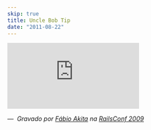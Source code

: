 ```yaml
---
skip: true
title: Uncle Bob Tip
date: "2011-08-22"
---
```


<div class="iframe-wrap">
  <iframe src="http://player.vimeo.com/video/24496096?byline=0&amp;portrait=0&amp;color=dedede" frameborder="0" allowfullscreen="true">
  </iframe>
</div>

_—  Gravado por [Fábio Akita](http://akitaonrails.com/) na [RailsConf 2009](http://en.oreilly.com/rails2009)_
